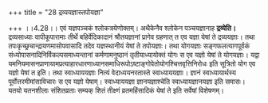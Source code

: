 +++
title = "28 द्रव्ययज्ञास्तपोयज्ञा"

+++
।।4.28।। एवं यज्ञपञ्चकं श्लोकत्रयेणोक्तम्। अथैकेनैव श्लोकेन पञ्चयज्ञानाह
**द्रव्येति।** द्रव्यसाध्याः वापीकूपारामाः तीर्थे बहिर्वेदिकादानं
श्रौतयज्ञानां प्रागेव ग्रहणात् त एव यज्ञा येषां ते द्रव्ययज्ञाः। तथा
तपःकृच्छ्रचान्द्रायणमासोपवासादि तदेव यज्ञस्थानीयं येषां ते तपोयज्ञाः।
तथा योगयज्ञाः सङ्गफलत्यागपूर्वकं संध्योपासनादिनिर्विकल्पसमाध्यन्तानां
कर्मणामनुष्ठानं तृतीयाध्यायोक्तं योगः स एव यज्ञो येषां ते योगयज्ञाः।
यद्वा
यमनियमासनप्राणायामप्रत्याहारधारणाध्यानसमाधिरूपोऽष्टाङ्गोपेतोयोगश्चित्तवृत्तिनिरोधः
इति सूत्रितो योग एव यज्ञो येषां त इति। तथा स्वाध्याययज्ञाः नित्यं
वेदाध्ययनरतास्ते स्वाध्याययज्ञाः। ज्ञानं स्वाध्यायार्थस्य
पूर्वोत्तरमीमांसाविचारः स एव यज्ञो येषाम्। स्वाध्याययज्ञा
ज्ञानयज्ञाश्चेति स्वाध्यायज्ञानयज्ञा इति समासः। यतयो यतनशीलाः
संशितव्रताः सम्यक् शितं तीक्ष्णं व्रतमहिंसादिकं येषां ते इति सर्वेषां
विशेषणम्।
